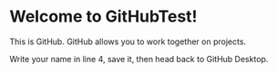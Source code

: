 # Welcome to GitHubTest!

 This is GitHub. GitHub allows you to work together on projects.

 Write your name in line 4, save it, then head back to GitHub Desktop.
